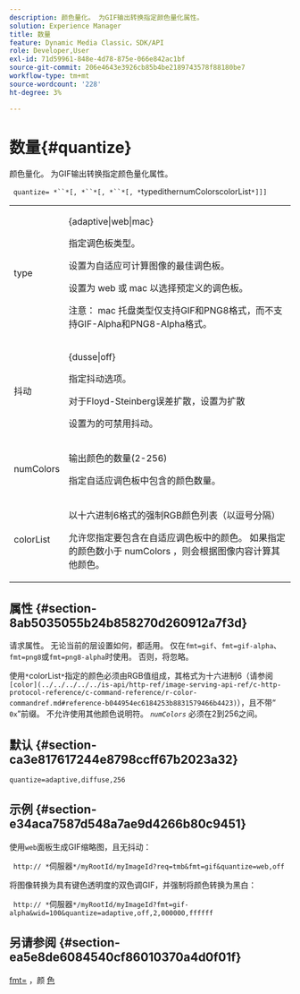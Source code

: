 ```yaml
---
description: 颜色量化。 为GIF输出转换指定颜色量化属性。
solution: Experience Manager
title: 数量
feature: Dynamic Media Classic，SDK/API
role: Developer,User
exl-id: 71d59961-848e-4d78-875e-066e842ac1bf
source-git-commit: 206e4643e3926cb85b4be2189743578f88180be7
workflow-type: tm+mt
source-wordcount: '228'
ht-degree: 3%

---
```


# 数量{#quantize}

颜色量化。 为GIF输出转换指定颜色量化属性。

` quantize= *``*[, *``*[, *``*[, *`typedithernumColorscolorList`*]]]`

<table id="table_A669A9058C8043A5BAE80B03A13B015B"> 
 <tbody> 
  <tr> 
   <td colname="col1"> <p> <span class="codeph"> <span class="varname"> type  </span> </span> </p> </td> 
   <td colname="col2"> <p> <span class="codeph"> {adaptive|web|mac}  </span> </p> <p>指定调色板类型。 </p> <p>设置为<span class="codeph">自适应</span>可计算图像的最佳调色板。 </p> <p>设置为<span class="codeph"> web </span>或<span class="codeph"> mac </span>以选择预定义的调色板。 </p> <p> <p>注意： <span class="codeph"> mac </span>托盘类型仅支持GIF和PNG8格式，而不支持GIF-Alpha和PNG8-Alpha格式。 </p> </p> </td> 
  </tr> 
  <tr> 
   <td colname="col1"> <p> <span class="codeph"> <span class="varname"> 抖动  </span> </span> </p> </td> 
   <td colname="col2"> <p> <span class="codeph"> {dusse|off}  </span> </p> <p>指定抖动选项。 </p> <p>对于Floyd-Steinberg误差扩散，设置为<span class="codeph">扩散</span> </p> <p>设置为</span>的<span class="codeph">可禁用抖动。 </span></p> </td> 
  </tr> 
  <tr> 
   <td colname="col1"> <p> <span class="codeph"> <span class="varname"> numColors  </span> </span> </p> </td> 
   <td colname="col2"> <p>输出颜色的数量(2-256) </p> <p>指定<span class="codeph">自适应</span>调色板中包含的颜色数量。 </p> </td> 
  </tr> 
  <tr> 
   <td colname="col1"> <p> <span class="codeph"> <span class="varname"> colorList  </span> </span> </p> </td> 
   <td colname="col2"> <p>以十六进制6格式的强制RGB颜色列表（以逗号分隔） </p> <p>允许您指定要包含在<span class="codeph">自适应</span>调色板中的颜色。 如果指定的颜色数小于<span class="codeph"> <span class="varname"> numColors </span> </span>，则会根据图像内容计算其他颜色。 </p> </td> 
  </tr> 
 </tbody> 
</table>

## 属性 {#section-8ab5035055b24b858270d260912a7f3d}

请求属性。 无论当前的层设置如何，都适用。 仅在`fmt=gif`、`fmt=gif-alpha`、`fmt=png8`或`fmt=png8-alpha`时使用。 否则，将忽略。

使用`*`colorList`*`指定的颜色必须由RGB值组成，其格式为十六进制6（请参阅` [color](../../../../../is-api/http-ref/image-serving-api-ref/c-http-protocol-reference/c-command-reference/r-color-commandref.md#reference-b044954ec6184253b8831579466b4423)`），且不带“ `0x`”前缀。 不允许使用其他颜色说明符。 *`numColors`* 必须在2到256之间。

## 默认 {#section-ca3e817617244e8798ccff67b2023a32}

`quantize=adaptive,diffuse,256`

## 示例 {#section-e34aca7587d548a7ae9d4266b80c9451}

使用`web`面板生成GIF缩略图，且无抖动：

` http:// *`伺服器`*/myRootId/myImageId?req=tmb&fmt=gif&quantize=web,off`

将图像转换为具有键色透明度的双色调GIF，并强制将颜色转换为黑白：

` http:// *`伺服器`*/myRootId/myImageId?fmt=gif-alpha&wid=100&quantize=adaptive,off,2,000000,ffffff`

## 另请参阅 {#section-ea5e8de6084540cf86010370a4d0f01f}

[fmt=](../../../../../is-api/http-ref/image-serving-api-ref/c-http-protocol-reference/c-command-reference/r-is-http-fmt.md#reference-cdf10043423b45ba9fe15157fb3ae37a) ，颜 [色](/help/aem-is-ir-api/is-api/http-ref/image-serving-api-ref/c-http-protocol-reference/c-data-types/r-is-http-color.md)
